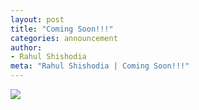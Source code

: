 ```yaml
---
layout: post
title: "Coming Soon!!!"
categories: announcement
author:
- Rahul Shishodia
meta: "Rahul Shishodia | Coming Soon!!!"
---
```


![](https://cdn.hashnode.com/res/hashnode/image/stock/unsplash/oRk4Ep65tRc/upload/e2677c9987437a8ef1f128378ea8b1d2.jpeg?w=1600&h=840&fit=crop&crop=entropy&auto=compress,format&format=webp)